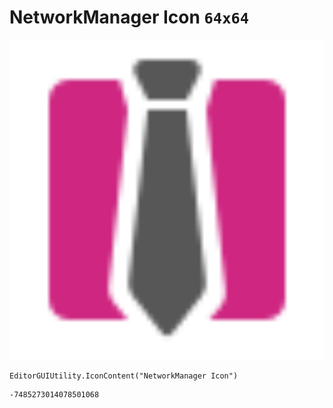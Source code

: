 # NetworkManager Icon `64x64`
<img src="/img/NetworkManager%20Icon.png" width=512 height=512>

``` CSharp
EditorGUIUtility.IconContent("NetworkManager Icon")
```
```
-7485273014078501068
```
